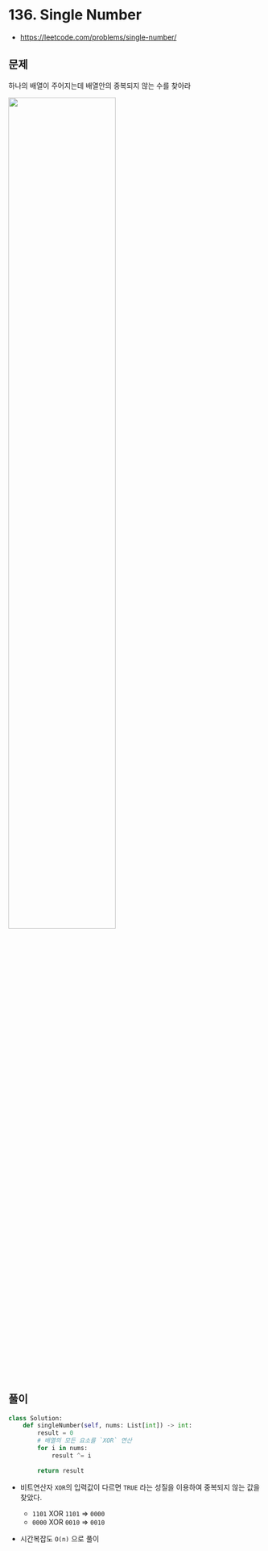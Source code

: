 # 136. Single Number

- https://leetcode.com/problems/single-number/

## 문제

하나의 배열이 주어지는데 배열안의 중복되지 않는 수를 찾아라

<img src="https://user-images.githubusercontent.com/58774316/123220543-075eb000-d509-11eb-9cfc-82572988738f.png" width=65%>

## 풀이

```python
class Solution:
    def singleNumber(self, nums: List[int]) -> int:
        result = 0
        # 배열의 모든 요소를 `XOR` 연산
        for i in nums:
            result ^= i
            
        return result
```

- 비트연산자 `XOR`의 입력값이 다르면 `TRUE` 라는 성질을 이용하여 중복되지 않는 값을 찾았다.
    - `1101` XOR `1101` => `0000` 
    - `0000` XOR `0010` => `0010`

- 시간복잡도 `O(n)` 으로 풀이

